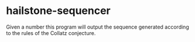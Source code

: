 # hailstone-sequencer
Given a number this program will output the sequence generated according to the rules of the Collatz conjecture.
